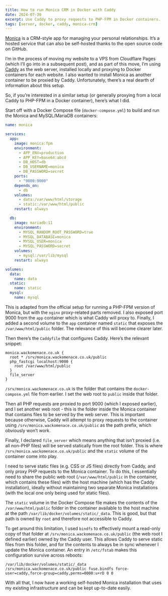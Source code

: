 ```yaml
---
title: How to run Monica CRM in Docker with Caddy
date: 2024-07-30
excerpt: Use Caddy to proxy requests to PHP-FPM in Docker containers.
tags: [server, docker, caddy, monica-crm]
---
```


[Monica](https://www.monicahq.com) is a CRM-style app for managing your personal relationships. It’s a hosted service that can also be self-hosted thanks to the open source code on GitHub.

I’m in the process of moving my website to a VPS from Cloudflare Pages (which I’ll go into in a subsequent post), and as part of this move, I’m using [Caddy](https://caddyserver.com) as the web server, installed locally and proxying to Docker containers for each website. I also wanted to install Monica as another container to be proxied by Caddy. Unfortunately, there’s a real dearth of information about this setup.

So, if you’re interested in a similar setup (or generally proxying from a local Caddy to PHP-FPM in a Docker container), here’s what I did.

Start off with a Docker Compose file (`docker-compose.yml`) to build and run the Monica and MySQL/MariaDB containers:

```yaml
name: monica

services:
  app:
    image: monica:fpm
    environment:
      - APP_ENV=production
      - APP_KEY=base64:abcd
      - DB_HOST=db
      - DB_USERNAME=monica
      - DB_PASSWORD=secret
    ports:
      - "9000:9000"
    depends_on:
      - db
    volumes:
      - data:/var/www/html/storage
      - static:/var/www/html/public
    restart: always

  db:
    image: mariadb:11
    environment:
      - MYSQL_RANDOM_ROOT_PASSWORD=true
      - MYSQL_DATABASE=monica
      - MYSQL_USER=monica
      - MYSQL_PASSWORD=secret
    volumes:
      - mysql:/var/lib/mysql
    restart: always

volumes:
  data:
    name: data
  static:
    name: static
  mysql:
    name: mysql
```

This is adapted from the official setup for running a PHP-FPM version of Monica, but with the `nginx` proxy-related parts removed. I also exposed port 9000 from the `app` container which is what Caddy will proxy to. Finally, I added a second volume to the `app` container named `static` that exposes the `/var/www/html/public` folder. The relevance of this will become clearer later.

Then there’s the `Caddyfile` that configures Caddy. Here’s the relevant snippet:

```
monica.wackomenace.co.uk {
  root * /srv/monica.wackomenace.co.uk/public
  php_fastcgi localhost:9000 {
    root /var/www/html/public
  }
  file_server
}
```

`/srv/monica.wackomenace.co.uk` is the folder that contains the `docker-compose.yml` file from earlier. I set the web root to `public` inside that folder.

Then all PHP requests are proxied to port 9000 (which I exposed earlier), and I set another web root - this is the folder inside the Monica container that contains files to be served by the web server. This is important because otherwise, Caddy will attempt to proxy requests to the container using `/srv/monica.wackomenace.co.uk/public` as the path prefix, which obviously won’t work.

Finally, I declared `file_server` which means anything that isn’t proxied (i.e. all non-PHP files) will be served statically from the root folder. This is where `/srv/monica.wackomenace.co.uk/public` and the `static` volume of the container come into play.

I need to serve static files (e.g. CSS or JS files) directly from Caddy, and only proxy PHP requests to the Monica container. To do this, I essentially need to share the public web root (`/var/www/html/public` in the container, which contains these files) with the host machine (which has the Caddy installation), ideally without maintaining two separate Monica installations (with the local one only being used for static files).

The `static` volume in the Docker Compose file makes the contents of the `/var/www/html/public` folder in the container available to the host machine at the path `/var/lib/docker/volumes/static/_data`. This is good, but that path is owned by `root` and therefore not accessible to Caddy.

To get around this limitation, I used `bindfs` to effectively mount a read-only copy of that folder at `/srv/monica.wackomenace.co.uk/public` (the web root I defined earlier) owned by the Caddy user. This allows Caddy to serve static files from this folder, and for the contents to always be in sync whenever I update the Monica container. An entry in `/etc/fstab` makes this configuration survive across reboots:

```
/var/lib/docker/volumes/static/_data /srv/monica.wackomenace.co.uk/public fuse.bindfs force-user=caddy,force-group=caddy,perms=0000:u+rD 0 0
```

With all that, I now have a working self-hosted Monica installation that uses my existing infrastructure and can be kept up-to-date easily.
